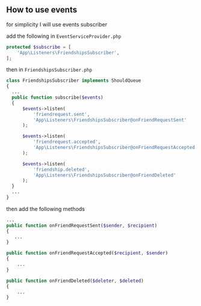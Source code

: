 ## How to use events

for simplicity I will use events subscriber

add the following in `EventServiceProvider.php`

```php
protected $subscribe = [
    'App\Listeners\FriendshipsSubscriber',
];
```

then in `FriendshipsSubscriber.php`

```php
class FriendshipsSubscriber implements ShouldQueue
{
  ...
  public function subscribe($events)
  {
      $events->listen(
          'friendrequest.sent',
          'App\Listeners\FriendshipsSubscriber@onFriendRequestSent'
      );

      $events->listen(
          'friendrequest.accepted',
          'App\Listeners\FriendshipsSubscriber@onFriendRequestAccepted'
      );

      $events->listen(
          'friendship.deleted',
          'App\Listeners\FriendshipsSubscriber@onFriendDeleted'
      );
  }
  ...
}

```

then add the following methods

```php
...
public function onFriendRequestSent($sender, $recipient)
{
   ...
}

public function onFriendRequestAccepted($recipient, $sender)
{
    ...
}

public function onFriendDeleted($deleter, $deleted)
{
    ...
}

```
